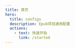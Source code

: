 ```yaml
---
title: 首页
hero:
  title: configs
  description: Epub项目通用配置
  actions:
    - text: 快速开始
      link: /started
---
```

